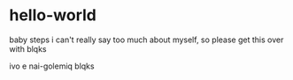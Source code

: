 # hello-world
baby steps
i can't really say too much about myself, so please get this over with
blqks


ivo e nai-golemiq blqks


